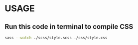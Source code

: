 # USAGE

## Run this code in terminal to compile CSS
```bash
sass --watch ./scss/style.scss ./css/style.css
```